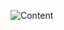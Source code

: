 
![Content](https://github.com/JWEN0518/E-PORTFOLIO-SECP1513/assets/152403691/c6e6138d-55d9-403c-b9b6-91d4810be29f)

